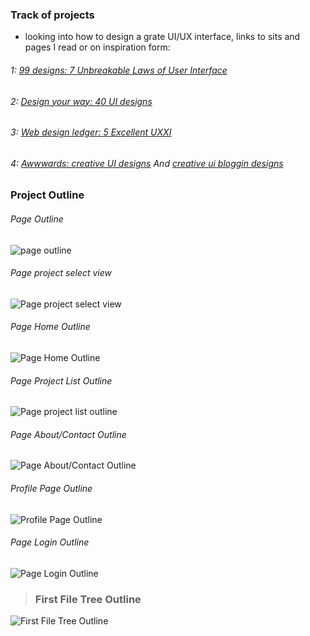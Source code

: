 ### Track of projects
* looking into how to design a grate UI/UX interface, links to sits and pages I read or on inspiration form:
###### 1: [99 designs: 7 Unbreakable Laws of User Interface](https://99designs.com/blog/tips/7-unbreakable-laws-of-user-interface-design/)
###### 2: [Design your way: 40 UI designs](http://www.designyourway.net/drb/user-interface-design-inspiration-40-ui-design-examples/)
###### 3: [Web design ledger: 5 Excellent UXXI](https://webdesignledger.com/5-excellent-examples-great-uxui-2017/)
###### 4: [Awwwards: creative UI designs](https://www.awwwards.com/creative-ui-design-examples-for-great-ux.html) And [creative ui bloggin designs](https://www.awwwards.com/websites/?award=nominees&categories=blogging)


### Project Outline
###### Page Outline
![page outline](project-planning/page-outline.jpg)
###### Page project select view
![Page project select view](project-planning/page-project-select-view.jpg)
###### Page Home Outline
![Page Home Outline](project-planning/page-home-outline.jpg)
###### Page Project List Outline
![Page project list outline](project-planning/page-project-list-outline.jpg)
###### Page About/Contact Outline
![Page About/Contact Outline](project-planning/about-contact-page-outline.jpg)
###### Profile Page Outline
![Profile Page Outline](project-planning/profile-page-outline.jpg)
###### Page Login Outline
![Page Login Outline](project-planning/page-login-outline.jpg)
> ### First File Tree Outline
![First File Tree Outline](project-planning/file-tree-number-one.jpg)
